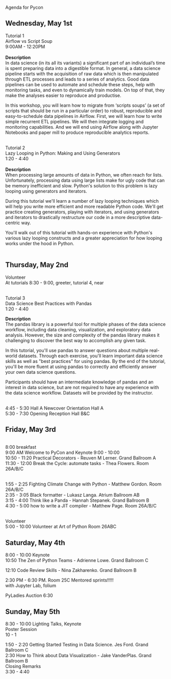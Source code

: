 Agenda for Pycon
<br>

## Wednesday, May 1st
Tutorial 1
<br>Airflow vs Script Soup
<br>9:00AM - 12:20PM
<br>
<br><b>Description</b>
<br>In data science (in its all its variants) a significant part of an individual’s time is spent preparing data into a digestible format. In general, a data science pipeline starts with the acquisition of raw data which is then manipulated through ETL processes and leads to a series of analytics. Good data pipelines can be used to automate and schedule these steps, help with monitoring tasks, and even to dynamically train models. On top of that, they make the analyses easier to reproduce and productise.

In this workshop, you will learn how to migrate from ‘scripts soups’ (a set of scripts that should be run in a particular order) to robust, reproducible and easy-to-schedule data pipelines in Airflow. First, we will learn how to write simple recurrent ETL pipelines. We will then integrate logging and monitoring capabilities. And we will end using Airflow along with Jupyter Notebooks and paper mill to produce reproducible analytics reports.

<br>Tutorial 2
<br>Lazy Looping in Python: Making and Using Generators
<br>1:20 - 4:40
<br>
<br><b>Description</b>
<br>When processing large amounts of data in Python, we often reach for lists. Unfortunately, processing data using large lists make for ugly code that can be memory inefficient and slow. Python's solution to this problem is lazy looping using generators and iterators.

During this tutorial we'll learn a number of lazy looping techniques which will help you write more efficient and more readable Python code. We'll get practice creating generators, playing with iterators, and using generators and iterators to drastically restructure our code in a more descriptive data-centric way.

You'll walk out of this tutorial with hands-on experience with Python's various lazy looping constructs and a greater appreciation for how looping works under the hood in Python.
<br><br>

## Thursday, May 2nd
Volunteer 
<br>At tutorials 8:30 - 9:00, greeter, tutorial 4, near

<br>Tutorial 3
<br>Data Science Best Practices with Pandas
<br>1:20 - 4:40

<b>Description</b>
<br>The pandas library is a powerful tool for multiple phases of the data science workflow, including data cleaning, visualization, and exploratory data analysis. However, the size and complexity of the pandas library makes it challenging to discover the best way to accomplish any given task.

In this tutorial, you'll use pandas to answer questions about multiple real-world datasets. Through each exercise, you'll learn important data science skills as well as "best practices" for using pandas. By the end of the tutorial, you'll be more fluent at using pandas to correctly and efficiently answer your own data science questions.

Participants should have an intermediate knowledge of pandas and an interest in data science, but are not required to have any experience with the data science workflow. Datasets will be provided by the instructor.

<br>4:45 - 5:30 Hall A Newcover Orientation Hall A
<br>5:30 - 7:30 Opening Reception Hall B&C

## Friday, May 3rd 
<br>8:00 breakfast
<br>9:00 AM Welcome to PyCon and Keynote 9:00 - 10:00
<br>10:50 - 11:20 Practical Decorators - Reuven M Lerner. Grand Ballroom A
<br>11:30 - 12:00 Break the Cycle: automate tasks - Thea Flowers. Room 26A/B/C

<br>1:55 - 2:25 Fighting Climate Change with Python - Matthew Gordon. Room 26A/B/C
<br>2:35 - 3:05 Black formatter - Lukasz Langa. Atrium Ballroom AB
<br>3:15 - 4:00 Think like a Panda - Hannah Stepanek. Grand Ballroom B
<br>4:30 - 5:00 how to write a JIT compiler - Matthew Page. Room 26A/B/C

<br>Volunteer
<br>5:00 - 10:00 Volunteer at Art of Python Room 26ABC

## Saturday, May 4th
8:00 - 10:00 Keynote
<br>10:50 The Zen of Python Teams - Adrienne Lowe. Grand Ballroom C

12:10 Code Review Skills - Nina Zakharenko. Grand Ballroom B

2:30 PM - 6:30 PM. Room 25C  Mentored sprints!!!!!
<br>with Jupyter Lab, folium

PyLadies Auction 6:30

## Sunday, May 5th

8:30 - 10:00 Lighting Talks, Keynote
<br>Poster Session
<br>10 - 1

1:50 - 2:20 Getting Started Testing in Data Science. Jes Ford. Grand Ballroom C
<br>2:30 How to Think about Data Visualization - Jake VanderPlas. Grand Ballroom B
<br>Closing Remarks
<br>3:30 - 4:40


